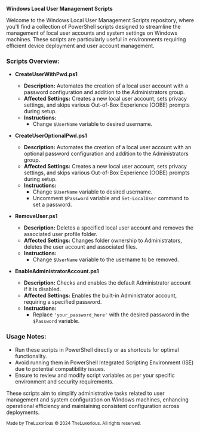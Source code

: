 **Windows Local User Management Scripts**

Welcome to the Windows Local User Management Scripts repository, where you'll find a collection of PowerShell scripts designed to streamline the management of local user accounts and system settings on Windows machines. These scripts are particularly useful in environments requiring efficient device deployment and user account management.

### Scripts Overview:

- **CreateUserWithPwd.ps1**
  - **Description:** Automates the creation of a local user account with a password configuration and addition to the Administrators group.
  - **Affected Settings:** Creates a new local user account, sets privacy settings, and skips various Out-of-Box Experience (OOBE) prompts during setup.
  - **Instructions:** 
    - Change `$UserName` variable to desired username.

- **CreateUserOptionalPwd.ps1**
  - **Description:** Automates the creation of a local user account with an optional password configuration and addition to the Administrators group.
  - **Affected Settings:** Creates a new local user account, sets privacy settings, and skips various Out-of-Box Experience (OOBE) prompts during setup.
  - **Instructions:** 
    - Change `$UserName` variable to desired username.
    - Uncomment `$Password` variable and `Set-LocalUser` command to set a password.

- **RemoveUser.ps1**
  - **Description:** Deletes a specified local user account and removes the associated user profile folder.
  - **Affected Settings:** Changes folder ownership to Administrators, deletes the user account and associated files.
  - **Instructions:** 
    - Change `$UserName` variable to the username to be removed.

- **EnableAdministratorAccount.ps1**
  - **Description:** Checks and enables the default Administrator account if it is disabled.
  - **Affected Settings:** Enables the built-in Administrator account, requiring a specified password.
  - **Instructions:** 
    - Replace `'your_password_here'` with the desired password in the `$Password` variable.

### Usage Notes:
- Run these scripts in PowerShell directly or as shortcuts for optimal functionality.
- Avoid running them in PowerShell Integrated Scripting Environment (ISE) due to potential compatibility issues.
- Ensure to review and modify script variables as per your specific environment and security requirements.

These scripts aim to simplify administrative tasks related to user management and system configuration on Windows machines, enhancing operational efficiency and maintaining consistent configuration across deployments.

<sub> Made by TheLuxorious
© 2024 TheLuxorious. All rights reserved. </sub>
